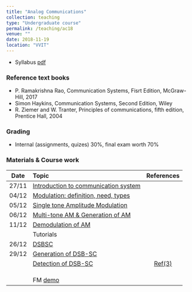 ```yaml
---
title: "Analog Communications"
collection: teaching
type: "Undergraduate course"
permalink: /teaching/ac18
venue: ""
date: 2018-11-19
location: "VVIT"
---
```



* Syllabus [pdf](http://mpsaradhi.github.io/files/R16AC-Syllabus.pdf)

### Reference text books

* P. Ramakrishna Rao, Communication Systems, Fisrt Edition, McGraw-Hill, 2017
* Simon Haykins, Communication Systems, Second Edition, Wiley
* R. Ziemer and W. Tranter, Principles of communications, fifth edition, Prentice Hall, 2004

### Grading

* Internal (assignments, quizes) 30%, final exam worth 70%


### Materials & Course work

| Date      | Topic                                | References | 
|:---------:|:-------                              |:-------: |
|   27/11   | [Introduction to communication system](http://mpsaradhi.github.io/files/ac18/mps-Unit-I-Lec-01-Introduction.pdf) | |
|   04/12   | [Modulation: definition, need, types](http://mpsaradhi.github.io/files/mps-Unit-I-Lec-02-Modulation.pdf) | |
|   05/12   | [Single tone Amplitude Modulation](http://mpsaradhi.github.io/files/ac18/mps-Unit-I-Lec-03-Amplitude-Modulation-Time-and-Frequency-description.pdf) ||
|   06/12   | [Multi-tone AM & Generation of AM](http://mpsaradhi.github.io/files/ac18/mps-Unit-I-Lec-04-Multi-Tone-AM-Generation-of-AM.pdf) ||
|   11/12   | [Demodulation of AM](http://mpsaradhi.github.io/files/ac18/mps-Unit-I-Lec-05-Demodulation.pdf) ||
|           | Tutorials         || 
|   26/12   | [DSBSC](http://mpsaradhi.github.io/files/ac18/mps-Unit-II-Lec-06-DSBSC.pdf)          ||
|   29/12   | [Generation of DSB-SC](http://mpsaradhi.github.io/files/ac18/mps-Unit-II-Lec-07-DSBSC-Generation.pdf)||
|           | [Detection of DSB-SC](http://mpsaradhi.github.io/files/ac18/mps-Unit-II-Lec-08-DSBSC-Detection.pdf)| [Ref(3)](http://mpsaradhi.github.io/files/ac18/mps-Unit-II-Lec-08-DSBSC-Detection-Ref.pdf)|
|           |          |            |          |
|           |          |            |          |
|           |          |            |          |
|           | FM [demo](/fm-demo.html) |            |          |

